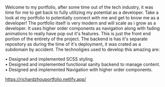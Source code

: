 Welcome to my portfolio, after some time out of the tech industry, it was time for me to get back to fully utilizing my potential as a developer. Take a look at my 
portfolio to potentially connect with me and get to know me as a developer! The portfolio itself is very modern and will scale as i grow as a developer. It uses higher 
order components as navigation along with fading animations to really have pop out it's features. This is just the front end portion of the entirety of 
the project. The backend is has it's separate repository as during the time of it's deployment, it was crated as a subdomain by accident. The technoligies used to develop
this amazing are:

• Designed and implemented SCSS styling.   
• Designed and implemented functional sanity backend to manage content.    
• Designed and implemented Navigation with higher order components.  


https://richardzhouportfolio.netlify.app/

